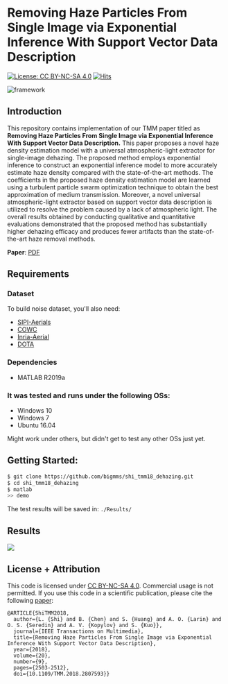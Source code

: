 # Removing Haze Particles From Single Image via Exponential Inference With Support Vector Data Description
[![License: CC BY-NC-SA 4.0](https://img.shields.io/badge/License-CC%20BY--NC--SA%204.0-lightgrey.svg?style=flat-square)](https://creativecommons.org/licenses/by-nc-sa/4.0/)
[![Hits](https://hits.seeyoufarm.com/api/count/incr/badge.svg?url=https%3A%2F%2Fgithub.com%2Fbigmms%2Fchen_grsl21_tpbf&count_bg=%233D46C8&title_bg=%23555555&icon=&icon_color=%23E7E7E7&title=views&edge_flat=false)](https://hits.seeyoufarm.com)

![framework](./docs/pix2pix.png)

## Introduction
This repository contains implementation of our TMM paper titled as __Removing Haze Particles From Single Image via Exponential Inference With Support Vector Data Description.__ This paper proposes a novel haze density estimation model with a universal atmospheric-light extractor for single-image dehazing. The proposed method employs exponential inference to construct an exponential inference model to more accurately estimate haze density compared with the state-of-the-art methods. The coefficients in the proposed haze density estimation model are learned using a turbulent particle swarm optimization technique to obtain the best approximation of medium transmission. Moreover, a novel universal atmospheric-light extractor based on support vector data description is utilized to resolve the problem caused by a lack of atmospheric light. The overall results obtained by conducting qualitative and quantitative evaluations demonstrated that the proposed method has substantially higher dehazing efficacy and produces fewer artifacts than the state-of-the-art haze removal methods.

**Paper**: [PDF](https://ieeexplore.ieee.org/document/8295116)

## Requirements
### Dataset
To build noise dataset, you'll also need:
* [SIPI-Aerials](http://sipi.usc.edu/database/database.php)
* [COWC](https://gdo152.llnl.gov/cowc/)
* [Inria-Aerial](https://project.inria.fr/aerialimagelabeling/)
* [DOTA](https://captain-whu.github.io/DOTA/dataset.html)

### Dependencies
* MATLAB R2019a

### It was tested and runs under the following OSs:
* Windows 10
* Windows 7
* Ubuntu 16.04

Might work under others, but didn't get to test any other OSs just yet.

## Getting Started:
```bash
$ git clone https://github.com/bigmms/shi_tmm18_dehazing.git
$ cd shi_tmm18_dehazing
$ matlab
>> demo
```
The test results will be saved in: `./Results/`

## Results
![](./docs/results.png)

## License + Attribution
This code is licensed under [CC BY-NC-SA 4.0](https://creativecommons.org/licenses/by-nc-sa/4.0/). Commercial usage is not permitted. If you use this code in a scientific publication, please cite the following [paper](https://ieeexplore.ieee.org/document/8295116):
```
@ARTICLE{ShiTMM2018,
  author={L. {Shi} and B. {Chen} and S. {Huang} and A. O. {Larin} and O. S. {Seredin} and A. V. {Kopylov} and S. {Kuo}},
  journal={IEEE Transactions on Multimedia}, 
  title={Removing Haze Particles From Single Image via Exponential Inference With Support Vector Data Description}, 
  year={2018},
  volume={20},
  number={9},
  pages={2503-2512},
  doi={10.1109/TMM.2018.2807593}}  
```
